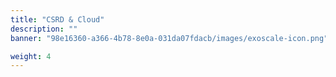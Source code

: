 ```yaml
---
title: "CSRD & Cloud"
description: ""
banner: "98e16360-a366-4b78-8e0a-031da07fdacb/images/exoscale-icon.png"

weight: 4
---
```


